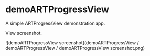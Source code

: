 demoARTProgressView
===================

A simple ARTProgressView demonstration app.

View screenshot.

![demoARTProgressView screenshot](demoARTProgressView / demoARTProgressView / demoARTProgressView screenshot.png)
